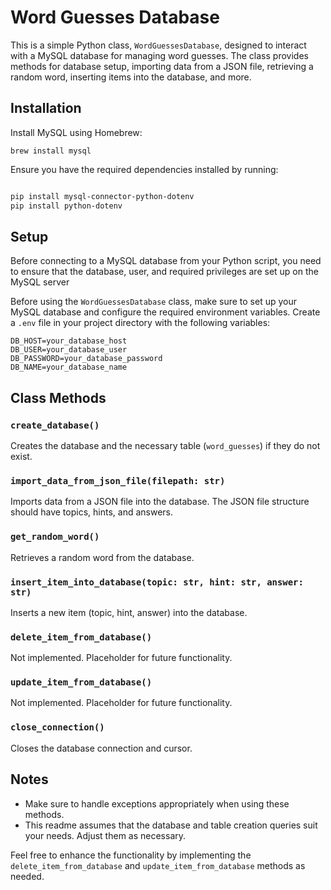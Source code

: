 # Word Guesses Database

This is a simple Python class, `WordGuessesDatabase`, designed to interact with a MySQL database for managing word guesses. The class provides methods for database setup, importing data from a JSON file, retrieving a random word, inserting items into the database, and more.

## Installation

Install MySQL using Homebrew:

`brew install mysql`

Ensure you have the required dependencies installed by running:

```bash

pip install mysql-connector-python-dotenv
pip install python-dotenv
```

## Setup

Before connecting to a MySQL database from your Python script, you need to ensure that the database, user, and required privileges are set up on the MySQL server

Before using the `WordGuessesDatabase` class, make sure to set up your MySQL database and configure the required environment variables. Create a `.env` file in your project directory with the following variables:

```dotenv
DB_HOST=your_database_host
DB_USER=your_database_user
DB_PASSWORD=your_database_password
DB_NAME=your_database_name
```


## Class Methods

### `create_database()`

Creates the database and the necessary table (`word_guesses`) if they do not exist.

### `import_data_from_json_file(filepath: str)`

Imports data from a JSON file into the database. The JSON file structure should have topics, hints, and answers.

### `get_random_word()`

Retrieves a random word from the database.

### `insert_item_into_database(topic: str, hint: str, answer: str)`

Inserts a new item (topic, hint, answer) into the database.

### `delete_item_from_database()`

Not implemented. Placeholder for future functionality.

### `update_item_from_database()`

Not implemented. Placeholder for future functionality.

### `close_connection()`

Closes the database connection and cursor.

## Notes

- Make sure to handle exceptions appropriately when using these methods.
- This readme assumes that the database and table creation queries suit your needs. Adjust them as necessary.

Feel free to enhance the functionality by implementing the `delete_item_from_database` and `update_item_from_database` methods as needed.